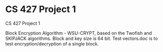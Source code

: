 # CS 427 Project 1
 CS 427 Project 1

Block Encryption Algorithm - WSU-CRYPT, based on the Twofish and SKIPJACK algorithms. Block and key size is 64 bit.
Test vectors.doc is to test encryption/decryption of a single block.